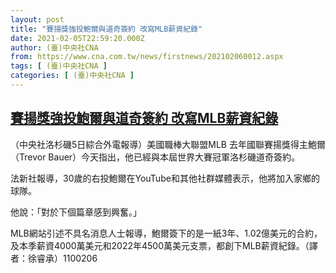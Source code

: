 ```yaml
---
layout: post
title: "賽揚獎強投鮑爾與道奇簽約 改寫MLB薪資紀錄"
date: 2021-02-05T22:59:20.000Z
author: (臺)中央社CNA
from: https://www.cna.com.tw/news/firstnews/202102060012.aspx
tags: [ (臺)中央社CNA ]
categories: [ (臺)中央社CNA ]
---
```

<!--1612565960000-->
[賽揚獎強投鮑爾與道奇簽約 改寫MLB薪資紀錄](https://www.cna.com.tw/news/firstnews/202102060012.aspx)
------

<div>
<div></div><div class="paragraph"><p>（中央社洛杉磯5日綜合外電報導）美國職棒大聯盟MLB 去年國聯賽揚獎得主鮑爾（Trevor Bauer）今天指出，他已經與本屆世界大賽冠軍洛杉磯道奇簽約。</p><p>法新社報導，30歲的右投鮑爾在YouTube和其他社群媒體表示，他將加入家鄉的球隊。</p><p>他說：「對於下個篇章感到興奮。」</p><p>MLB網站引述不具名消息人士報導，鮑爾簽下的是一紙3年、1.02億美元的合約，及本季薪資4000萬美元和2022年4500萬美元支票，都創下MLB薪資紀錄。（譯者：徐睿承）1100206</p></div>
</div>
